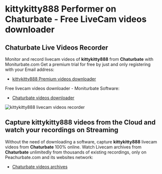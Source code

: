 # kittykitty888 Performer on Chaturbate - Free LiveCam videos downloader

## Chaturbate Live Videos Recorder

Monitor and record livecam videos of **kittykitty888** from **Chaturbate** with Moniturbate.com
Get a premium trial for free by just and only registering with your Email address:
* [kittykitty888 Premium videos downloader](https://moniturbate.com/request-demo-licence-key.html)

Free livecam videos downloader - Moniturbate Software:
* [Chaturbate videos downloader](https://moniturbate.com/moniturbate-download-software.html)

![kittykitty888 livecam videos recorder](https://peachurnet.com/templates/moniturbate-software.png)


## Capture kittykitty888 videos from the Cloud and watch your recordings on Streaming

Without the need of downloading a software, capture **kittykitty888** livecam videos from **Chaturbate** 100% online.
Watch Livecam archives from **Chaturbate** unlimitedly from thousands of existing recordings, only on Peachurbate.com and its websites network:
* [Chaturbate videos archives](https://peachurnet.com/)